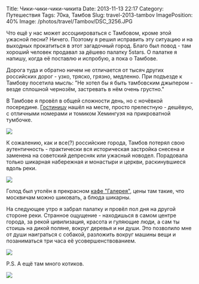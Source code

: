 Title: Чики-чики-чики-чикита
Date: 2013-11-13 22:17
Category: Путешествия
Tags: 70ка, Тамбов
Slug: travel-2013-tambov
ImagePosition: 40%
Image: /photos/travel/Tambov/DSC_3256.JPG

Что ещё у нас может ассоциироваться с Тамбовом, кроме этой ужасной песни? Ничего. Поэтому я решил исправить эту ситуацию и на выходных прокатиться в этот загадочный город. Благо был повод - там хороший человек продавал за дёшево палатку 5stars. О палатке я напишу, когда её поставлю и испробую, а пока о Тамбове.

Дорога туда и обратно ничем не отличается от тысяч других российских дорог - узко, тряско, грязно, медленно. При подъезде к Тамбову посетила мысль: "Не хотел бы я быть тамбовским джыпером - везде сплошной чернозём, застревать в нём очень грустно."

В Тамбове я провёл в общей сложности день, но с ночёвкой посередине. [Гостиницу](http://www.slavianskaia.ru/) нашёл на месте, просто прелестную - дешёвую, с отличными номерами и томиком Хемингуэя на прикроватной тумбочке.

<!-- PELICAN_END_SUMMARY -->

![](/photos/travel/Tambov/DSC_3207.JPG)

К сожалению, как и все(?) российские города, Тамбов потерял свою аутентичность - практически вся историческая застройка снесена и заменена на советский депресняк или ужасный новодел. Порадовала только шикарная набережная и монастыри и церкви, раскинувшиеся вдоль реки.

![](/photos/travel/Tambov/DSC_3239.JPG)

Голод был утолён в прекрасном [кафе "Галерея"](http://gallery-cafes.ru/), цены там такие, что москвичам можно шиковать, а блюда шикарны.

На следующее утро я забрал палатку и провёл пол дня на другой стороне реки. Странное ощущение - находишься в самом центре города, за рекой цивилизация, красота и гуляющие люди, а сам ты стоишь на дикой поляне, вокруг деревья и ни души. Это позволило мне от души наиграться с собакой, разложить вокруг машины вещи и позаниматься три часа её усовершенствованием.

![](/photos/travel/Tambov/DSC_3257.JPG)

P.S. А ещё там много котиков.

![](/photos/travel/Tambov/DSC_3214.JPG)
